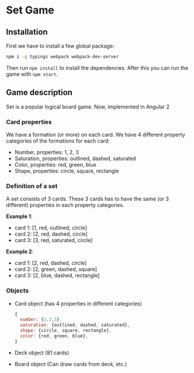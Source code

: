 # Set Game

## Installation

First we have to install a few global package: 

```bash
npm i -g typings webpack webpack-dev-server
```

Then run `npm install` to install the dependencies. After this you can run the game with `npm start`.

## Game description

Set is a popular logical board game. Now, implemented in Angular 2

### Card properties

We have a formation (or more) on each card.
We have 4 different property categories of the formations for each card:

- Number, properties: 1, 2, 3
- Saturation, properties: outlined, dashed, saturated
- Color, properties: red, green, blue
- Shape, properties: circle, square, rectangle

### Definition of a set

A set consists of 3 cards. These 3 cards has to have the same (or 3 different) properties in each property categories.

**Example 1**:

- card 1: [1, red, outlined, circle]
- card 2: [2, red, dashed, circle]
- card 3: [3, red, saturated, circle]

**Example 2**:

- card 1: [2, red, dashed, circle]
- card 2: [2, green, dashed, square]
- card 3: [2, blue, dashed, rectangle]

### Objects

- Card object (has 4 properties in different categories)
  ```javascript
  {
    number: {1,2,3},
    saturation: {outlined, dashed, saturated},
    shape: {circle, square, rectangle},
    color: {red, green, blue},
  }
  ```

- Deck object (81 cards)
- Board object (Can draw cards from deck, etc.)
